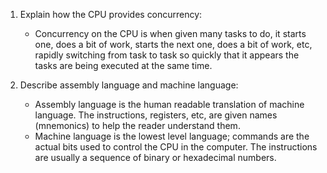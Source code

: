 <!-- Answers to the Short Answer Essay Questions go here -->

1. Explain how the CPU provides concurrency:

   - Concurrency on the CPU is when given many tasks to do, it starts one, does a bit of work, starts the next one, does a bit of work, etc, rapidly switching from task to task so quickly that it appears the tasks are being executed at the same time.

2. Describe assembly language and machine language:

   - Assembly language is the human readable translation of machine language. The instructions, registers, etc, are given names (mnemonics) to help the reader understand them.
   - Machine language is the lowest level language; commands are the actual bits used to control the CPU in the computer. The instructions are usually a sequence of binary or hexadecimal numbers.
